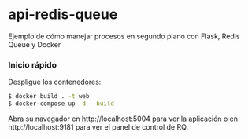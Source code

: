 # api-redis-queue

Ejemplo de cómo manejar procesos en segundo plano con Flask, Redis Queue y Docker

### Inicio rápido

Despligue los contenedores:

```sh
$ docker build . -t web
$ docker-compose up -d --build
```

Abra su navegador en http://localhost:5004 para ver la aplicación o en http://localhost:9181 para ver el panel de control de RQ.
